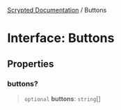 [Scrypted Documentation](../globals.md) / Buttons

# Interface: Buttons

## Properties

### buttons?

> `optional` **buttons**: `string`[]
